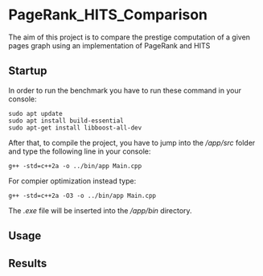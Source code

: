 # PageRank_HITS_Comparison
The aim of this project is to compare the prestige computation of a given pages graph using an implementation of PageRank and HITS

## Startup
In order to run the benchmark you have to run these command in your console:
```
sudo apt update
sudo apt install build-essential
sudo apt-get install libboost-all-dev
```

After that, to compile the project, you have to jump into the */app/src* folder and type the following line in your console:

```
g++ -std=c++2a -o ../bin/app Main.cpp
```

For compier optimization instead type:
```
g++ -std=c++2a -O3 -o ../bin/app Main.cpp
```

The *.exe* file will be inserted into the */app/bin* directory.

## Usage

## Results